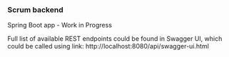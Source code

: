 ### Scrum backend

Spring Boot app - Work in Progress

Full list of available REST endpoints could be found in Swagger UI, which could be called using link: http://localhost:8080/api/swagger-ui.html